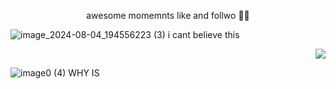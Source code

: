 <p align="center"> awesome momemnts like and follwo 👅👅




![image_2024-08-04_194556223 (3)](https://github.com/user-attachments/assets/8d95539f-c721-4526-ac80-db3386d15440)
i cant believe this

<p align="right">
  <img src="https://files.catbox.moe/8ltw87.png" />
</p>


![image0 (4)](https://github.com/user-attachments/assets/c560b8c9-b572-409d-895b-fdd1fb0e2ce4)
WHY IS
